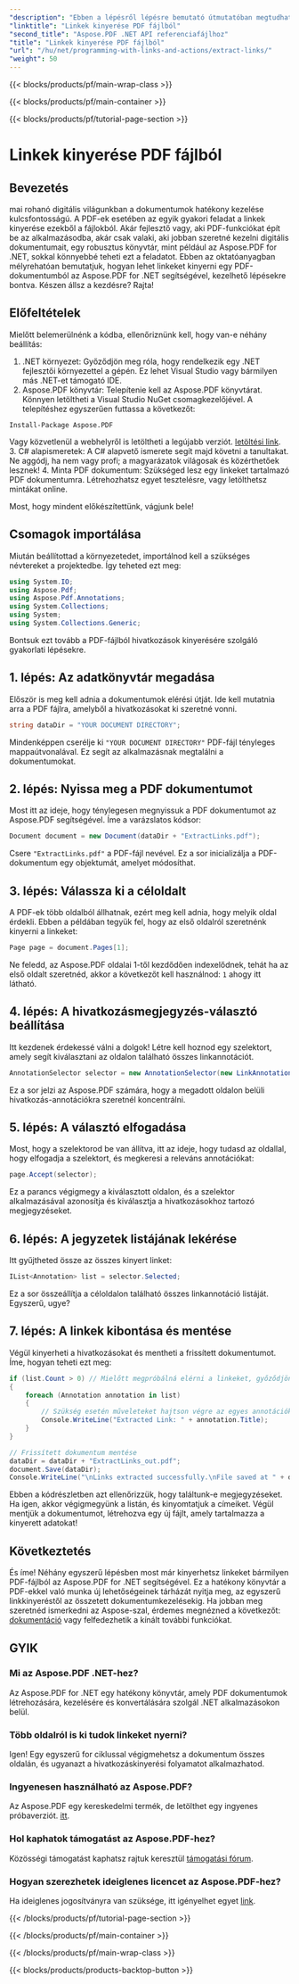 ```yaml
---
"description": "Ebben a lépésről lépésre bemutató útmutatóban megtudhatja, hogyan kinyerhet egyszerűen hivatkozásokat PDF fájlokból az Aspose.PDF for .NET segítségével."
"linktitle": "Linkek kinyerése PDF fájlból"
"second_title": "Aspose.PDF .NET API referenciafájlhoz"
"title": "Linkek kinyerése PDF fájlból"
"url": "/hu/net/programming-with-links-and-actions/extract-links/"
"weight": 50
---
```


{{< blocks/products/pf/main-wrap-class >}}

{{< blocks/products/pf/main-container >}}

{{< blocks/products/pf/tutorial-page-section >}}

# Linkek kinyerése PDF fájlból

## Bevezetés

mai rohanó digitális világunkban a dokumentumok hatékony kezelése kulcsfontosságú. A PDF-ek esetében az egyik gyakori feladat a linkek kinyerése ezekből a fájlokból. Akár fejlesztő vagy, aki PDF-funkciókat épít be az alkalmazásodba, akár csak valaki, aki jobban szeretné kezelni digitális dokumentumait, egy robusztus könyvtár, mint például az Aspose.PDF for .NET, sokkal könnyebbé teheti ezt a feladatot. Ebben az oktatóanyagban mélyrehatóan bemutatjuk, hogyan lehet linkeket kinyerni egy PDF-dokumentumból az Aspose.PDF for .NET segítségével, kezelhető lépésekre bontva. Készen állsz a kezdésre? Rajta!

## Előfeltételek

Mielőtt belemerülnénk a kódba, ellenőriznünk kell, hogy van-e néhány beállítás:

1. .NET környezet: Győződjön meg róla, hogy rendelkezik egy .NET fejlesztői környezettel a gépén. Ez lehet Visual Studio vagy bármilyen más .NET-et támogató IDE.
2. Aspose.PDF könyvtár: Telepítenie kell az Aspose.PDF könyvtárat. Könnyen letöltheti a Visual Studio NuGet csomagkezelőjével. A telepítéshez egyszerűen futtassa a következőt:
```
Install-Package Aspose.PDF
```
   Vagy közvetlenül a webhelyről is letöltheti a legújabb verziót. [letöltési link](https://releases.aspose.com/pdf/net/).
3. C# alapismeretek: A C# alapvető ismerete segít majd követni a tanultakat. Ne aggódj, ha nem vagy profi; a magyarázatok világosak és közérthetőek lesznek!
4. Minta PDF dokumentum: Szükséged lesz egy linkeket tartalmazó PDF dokumentumra. Létrehozhatsz egyet tesztelésre, vagy letölthetsz mintákat online.

Most, hogy mindent előkészítettünk, vágjunk bele!

## Csomagok importálása

Miután beállítottad a környezetedet, importálnod kell a szükséges névtereket a projektedbe. Így teheted ezt meg:

```csharp
using System.IO;
using Aspose.Pdf;
using Aspose.Pdf.Annotations;
using System.Collections;
using System;
using System.Collections.Generic;
```

Bontsuk ezt tovább a PDF-fájlból hivatkozások kinyerésére szolgáló gyakorlati lépésekre.

## 1. lépés: Az adatkönyvtár megadása

Először is meg kell adnia a dokumentumok elérési útját. Ide kell mutatnia arra a PDF fájlra, amelyből a hivatkozásokat ki szeretné vonni. 

```csharp
string dataDir = "YOUR DOCUMENT DIRECTORY";
```

Mindenképpen cserélje ki `"YOUR DOCUMENT DIRECTORY"` PDF-fájl tényleges mappaútvonalával. Ez segít az alkalmazásnak megtalálni a dokumentumokat.

## 2. lépés: Nyissa meg a PDF dokumentumot

Most itt az ideje, hogy ténylegesen megnyissuk a PDF dokumentumot az Aspose.PDF segítségével. Íme a varázslatos kódsor:

```csharp
Document document = new Document(dataDir + "ExtractLinks.pdf");
```

Csere `"ExtractLinks.pdf"` a PDF-fájl nevével. Ez a sor inicializálja a PDF-dokumentum egy objektumát, amelyet módosíthat.

## 3. lépés: Válassza ki a céloldalt

A PDF-ek több oldalból állhatnak, ezért meg kell adnia, hogy melyik oldal érdekli. Ebben a példában tegyük fel, hogy az első oldalról szeretnénk kinyerni a linkeket:

```csharp
Page page = document.Pages[1];
```

Ne feledd, az Aspose.PDF oldalai 1-től kezdődően indexelődnek, tehát ha az első oldalt szeretnéd, akkor a következőt kell használnod: `1` ahogy itt látható.

## 4. lépés: A hivatkozásmegjegyzés-választó beállítása

Itt kezdenek érdekessé válni a dolgok! Létre kell hoznod egy szelektort, amely segít kiválasztani az oldalon található összes linkannotációt.

```csharp
AnnotationSelector selector = new AnnotationSelector(new LinkAnnotation(page, Aspose.Pdf.Rectangle.Trivial));
```

Ez a sor jelzi az Aspose.PDF számára, hogy a megadott oldalon belüli hivatkozás-annotációkra szeretnél koncentrálni.

## 5. lépés: A választó elfogadása

Most, hogy a szelektorod be van állítva, itt az ideje, hogy tudasd az oldallal, hogy elfogadja a szelektort, és megkeresi a releváns annotációkat:

```csharp
page.Accept(selector);
```

Ez a parancs végigmegy a kiválasztott oldalon, és a szelektor alkalmazásával azonosítja és kiválasztja a hivatkozásokhoz tartozó megjegyzéseket.

## 6. lépés: A jegyzetek listájának lekérése

Itt gyűjtheted össze az összes kinyert linket:

```csharp
IList<Annotation> list = selector.Selected;
```

Ez a sor összeállítja a céloldalon található összes linkannotáció listáját. Egyszerű, ugye?

## 7. lépés: A linkek kibontása és mentése

Végül kinyerheti a hivatkozásokat és mentheti a frissített dokumentumot. Íme, hogyan teheti ezt meg:

```csharp
if (list.Count > 0) // Mielőtt megpróbálná elérni a linkeket, győződjön meg arról, hogy vannak-e ott
{
    foreach (Annotation annotation in list)
    {
        // Szükség esetén műveleteket hajtson végre az egyes annotációkon
        Console.WriteLine("Extracted Link: " + annotation.Title);
    }
}

// Frissített dokumentum mentése
dataDir = dataDir + "ExtractLinks_out.pdf";
document.Save(dataDir);
Console.WriteLine("\nLinks extracted successfully.\nFile saved at " + dataDir);
```

Ebben a kódrészletben azt ellenőrizzük, hogy találtunk-e megjegyzéseket. Ha igen, akkor végigmegyünk a listán, és kinyomtatjuk a címeiket. Végül mentjük a dokumentumot, létrehozva egy új fájlt, amely tartalmazza a kinyerett adatokat!

## Következtetés

És íme! Néhány egyszerű lépésben most már kinyerhetsz linkeket bármilyen PDF-fájlból az Aspose.PDF for .NET segítségével. Ez a hatékony könyvtár a PDF-ekkel való munka új lehetőségeinek tárházát nyitja meg, az egyszerű linkkinyeréstől az összetett dokumentumkezelésekig. Ha jobban meg szeretnéd ismerkedni az Aspose-szal, érdemes megnézned a következőt: [dokumentáció](https://reference.aspose.com/pdf/net/) vagy felfedezhetik a kínált további funkciókat.

## GYIK

### Mi az Aspose.PDF .NET-hez?
Az Aspose.PDF for .NET egy hatékony könyvtár, amely PDF dokumentumok létrehozására, kezelésére és konvertálására szolgál .NET alkalmazásokon belül.

### Több oldalról is ki tudok linkeket nyerni?
Igen! Egy egyszerű for ciklussal végigmehetsz a dokumentum összes oldalán, és ugyanazt a hivatkozáskinyerési folyamatot alkalmazhatod.

### Ingyenesen használható az Aspose.PDF?
Az Aspose.PDF egy kereskedelmi termék, de letölthet egy ingyenes próbaverziót. [itt](https://releases.aspose.com/).

### Hol kaphatok támogatást az Aspose.PDF-hez?
Közösségi támogatást kaphatsz rajtuk keresztül [támogatási fórum](https://forum.aspose.com/c/pdf/10).

### Hogyan szerezhetek ideiglenes licencet az Aspose.PDF-hez?
Ha ideiglenes jogosítványra van szüksége, itt igényelhet egyet [link](https://purchase.aspose.com/temporary-license/).

{{< /blocks/products/pf/tutorial-page-section >}}

{{< /blocks/products/pf/main-container >}}

{{< /blocks/products/pf/main-wrap-class >}}

{{< blocks/products/products-backtop-button >}}